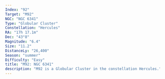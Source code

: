 ```yaml
---
Index: "92"
Target: "M92"
NGC: "NGC 6341"
Type: "Globular Cluster"
Constellation: "Hercules"
RA: "17h 17.1m"
Dec: "43°8"
Magnitude: "6.4"
Size: "11.2"
DistanceLy: "26,400"
Season: "summer"
Difficulty: "Easy"
title: "M92: NGC 6341"
description: "M92 is a Globular Cluster in the constellation Hercules."
---
```

